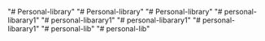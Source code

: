 "# Personal-library" 
"# Personal-library" 
"# Personal-library" 
"# personal-libarary1" 
"# personal-libarary1" 
"# personal-libarary1" 
"# personal-libarary1" 
"# personal-lib" 
"# personal-lib" 
